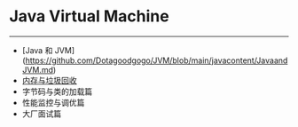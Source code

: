 # Java Virtual Machine
-----------------------------------------------------

* [Java 和 JVM] (https://github.com/Dotagoodgogo/JVM/blob/main/javacontent/JavaandJVM.md)
* [内存与垃圾回收](https://github.com/Dotagoodgogo/JVM/blob/main/javacontent/GarbageCollection.md)
* 字节码与类的加载篇
* 性能监控与调优篇
* 大厂面试篇




